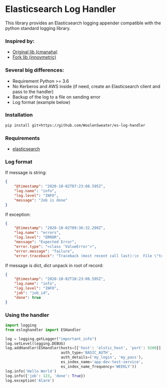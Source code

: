 # Elasticsearch Log Handler

This library provides an Elasticsearch logging appender compatible with the python standard logging library.

### Inspired by:

* [Original lib (cmanaha)](https://github.com/cmanaha/python-elasticsearch-logger)
* [Fork lib (innovmetric)](https://github.com/innovmetric/python-elasticsearch-ecs-logger)

### Several big differences:

* Requirement Python >= 3.6
* No Kerberos and AWS inside (if need, create an Elasticsearch client and pass to the handler)
* Backup of the log to a file on sending error
* Log format (example below)

### Installation

```bash
pip install git+https://github.com/WoolenSweater/es-log-handler
```

### Requirements

* [elasticsearch](https://github.com/elastic/elasticsearch-py)

### Log format

If message is string:

```json
{
    "@timestamp": "2020-10-02T07:23:08.595Z",
    "log.name": "info",
    "log.level": "INFO",
    "message": "Job is done"
}
```

If exception:

```json
{
    "@timestamp": "2020-10-02T09:36:32.209Z",
    "log.name": "errors",
    "log.level": "ERROR",
    "message": "Expected Error",
    "error.type": "<class 'ValueError'>",
    "error.message": "failure",
    "error.traceback": "Traceback (most recent call last):\n  File \"test.py\", line 27, in error_middleware\n    return await handler(req)\n  File \"test.py\", line 11, in exception_handler\n    raise ValueError('failure')\nValueError: failure\n"}
```

If message is dict, dict unpack in root of record:

```json
{
    "@timestamp": "2020-10-02T10:23:08.595Z",
    "log.name": "info",
    "log.level": "INFO",
    "job": "job_id",
    "done": true
}
```

### Using the handler

```python
import logging
from esloghandler import ESHandler

log = logging.getLogger("important_info")
log.setLevel(logging.DEBUG)
log.addHandler(ESHandler(hosts=[{'host': 'elstic_host', 'port': 9200}],
                         auth_type='BASIC_AUTH',
                         auth_details=('my_login', 'my_pass'),
                         es_index_name='app-dev-test-service',
                         es_index_name_frequency='WEEKLY'))
log.info('Hello World')
log.info({'job': 123, 'done': True})
log.exception('Alarm')
```